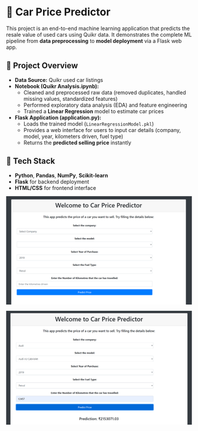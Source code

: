# 🚗 Car Price Predictor  

This project is an end-to-end machine learning application that predicts the resale value of used cars using Quikr data. It demonstrates the complete ML pipeline from **data preprocessing** to **model deployment** via a Flask web app.  

## 🔹 Project Overview  
- **Data Source:** Quikr used car listings  
- **Notebook (Quikr Analysis.ipynb):**  
  - Cleaned and preprocessed raw data (removed duplicates, handled missing values, standardized features)  
  - Performed exploratory data analysis (EDA) and feature engineering  
  - Trained a **Linear Regression** model to estimate car prices  
- **Flask Application (application.py):**  
  - Loads the trained model (`LinearRegressionModel.pkl`)  
  - Provides a web interface for users to input car details (company, model, year, kilometers driven, fuel type)  
  - Returns the **predicted selling price** instantly  

## 🔹 Tech Stack  
- **Python**, **Pandas**, **NumPy**, **Scikit-learn**  
- **Flask** for backend deployment  
- **HTML/CSS** for frontend interface
   
![App Screenshot](https://github.com/Ankitgopi/Car_Price_Predictor/blob/master/homepage_.png)

![App Screenshot](https://github.com/Ankitgopi/Car_Price_Predictor/blob/master/prediction_.png)




